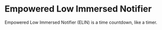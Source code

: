 # Empowered Low Immersed Notifier 
Empowered Low Immersed Notifier (ELIN) is a time countdown, like a timer.
